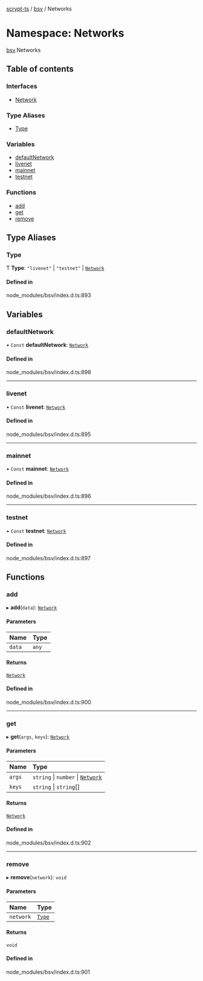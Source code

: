 [scrypt-ts](../README.md) / [bsv](bsv.md) / Networks

# Namespace: Networks

[bsv](bsv.md).Networks

## Table of contents

### Interfaces

- [Network](../interfaces/bsv.Networks.Network.md)

### Type Aliases

- [Type](bsv.Networks.md#type)

### Variables

- [defaultNetwork](bsv.Networks.md#defaultnetwork)
- [livenet](bsv.Networks.md#livenet)
- [mainnet](bsv.Networks.md#mainnet)
- [testnet](bsv.Networks.md#testnet)

### Functions

- [add](bsv.Networks.md#add)
- [get](bsv.Networks.md#get)
- [remove](bsv.Networks.md#remove)

## Type Aliases

### Type

Ƭ **Type**: ``"livenet"`` \| ``"testnet"`` \| [`Network`](../interfaces/bsv.Networks.Network.md)

#### Defined in

node_modules/bsv/index.d.ts:893

## Variables

### defaultNetwork

• `Const` **defaultNetwork**: [`Network`](../interfaces/bsv.Networks.Network.md)

#### Defined in

node_modules/bsv/index.d.ts:898

___

### livenet

• `Const` **livenet**: [`Network`](../interfaces/bsv.Networks.Network.md)

#### Defined in

node_modules/bsv/index.d.ts:895

___

### mainnet

• `Const` **mainnet**: [`Network`](../interfaces/bsv.Networks.Network.md)

#### Defined in

node_modules/bsv/index.d.ts:896

___

### testnet

• `Const` **testnet**: [`Network`](../interfaces/bsv.Networks.Network.md)

#### Defined in

node_modules/bsv/index.d.ts:897

## Functions

### add

▸ **add**(`data`): [`Network`](../interfaces/bsv.Networks.Network.md)

#### Parameters

| Name | Type |
| :------ | :------ |
| `data` | `any` |

#### Returns

[`Network`](../interfaces/bsv.Networks.Network.md)

#### Defined in

node_modules/bsv/index.d.ts:900

___

### get

▸ **get**(`args`, `keys`): [`Network`](../interfaces/bsv.Networks.Network.md)

#### Parameters

| Name | Type |
| :------ | :------ |
| `args` | `string` \| `number` \| [`Network`](../interfaces/bsv.Networks.Network.md) |
| `keys` | `string` \| `string`[] |

#### Returns

[`Network`](../interfaces/bsv.Networks.Network.md)

#### Defined in

node_modules/bsv/index.d.ts:902

___

### remove

▸ **remove**(`network`): `void`

#### Parameters

| Name | Type |
| :------ | :------ |
| `network` | [`Type`](bsv.Networks.md#type) |

#### Returns

`void`

#### Defined in

node_modules/bsv/index.d.ts:901
